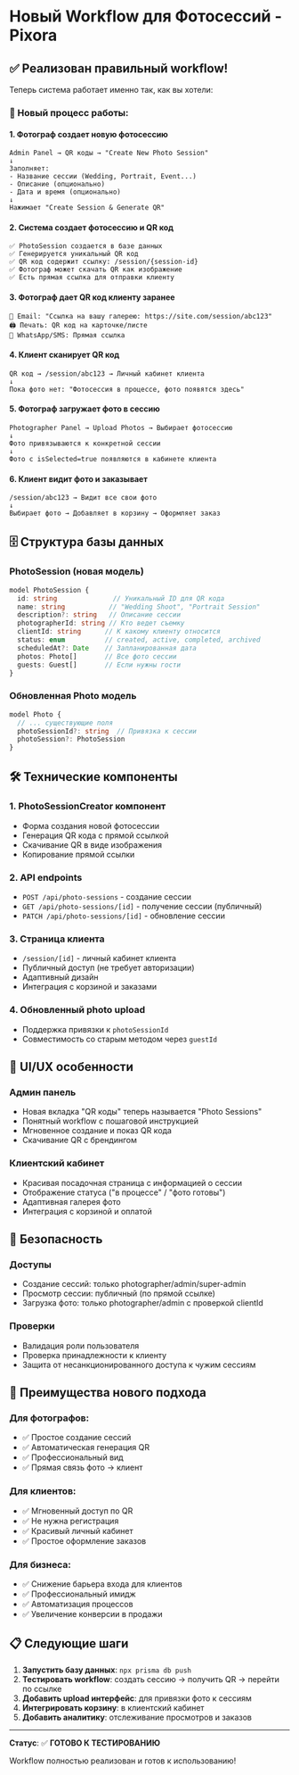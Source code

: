 # Новый Workflow для Фотосессий - Pixora

## ✅ Реализован правильный workflow!

Теперь система работает именно так, как вы хотели:

### 🎯 Новый процесс работы:

#### 1. **Фотограф создает новую фотосессию**
```
Admin Panel → QR коды → "Create New Photo Session"
↓
Заполняет:
- Название сессии (Wedding, Portrait, Event...)
- Описание (опционально)
- Дата и время (опционально)
↓
Нажимает "Create Session & Generate QR"
```

#### 2. **Система создает фотосессию и QR код**
```
✅ PhotoSession создается в базе данных
✅ Генерируется уникальный QR код
✅ QR код содержит ссылку: /session/{session-id}
✅ Фотограф может скачать QR как изображение
✅ Есть прямая ссылка для отправки клиенту
```

#### 3. **Фотограф дает QR код клиенту заранее**
```
📧 Email: "Ссылка на вашу галерею: https://site.com/session/abc123"
🖨️ Печать: QR код на карточке/листе
📱 WhatsApp/SMS: Прямая ссылка
```

#### 4. **Клиент сканирует QR код**
```
QR код → /session/abc123 → Личный кабинет клиента
↓
Пока фото нет: "Фотосессия в процессе, фото появятся здесь"
```

#### 5. **Фотограф загружает фото в сессию**
```
Photographer Panel → Upload Photos → Выбирает фотосессию
↓
Фото привязываются к конкретной сессии
↓
Фото с isSelected=true появляются в кабинете клиента
```

#### 6. **Клиент видит фото и заказывает**
```
/session/abc123 → Видит все свои фото
↓
Выбирает фото → Добавляет в корзину → Оформляет заказ
```

## 🗄️ Структура базы данных

### **PhotoSession** (новая модель)
```typescript
model PhotoSession {
  id: string              // Уникальный ID для QR кода
  name: string           // "Wedding Shoot", "Portrait Session"
  description?: string   // Описание сессии
  photographerId: string // Кто ведет съемку
  clientId: string      // К какому клиенту относится
  status: enum          // created, active, completed, archived
  scheduledAt?: Date    // Запланированная дата
  photos: Photo[]       // Все фото сессии
  guests: Guest[]       // Если нужны гости
}
```

### **Обновленная Photo модель**
```typescript
model Photo {
  // ... существующие поля
  photoSessionId?: string  // Привязка к сессии
  photoSession?: PhotoSession
}
```

## 🛠️ Технические компоненты

### 1. **PhotoSessionCreator компонент**
- Форма создания новой фотосессии
- Генерация QR кода с прямой ссылкой
- Скачивание QR в виде изображения
- Копирование прямой ссылки

### 2. **API endpoints**
- `POST /api/photo-sessions` - создание сессии
- `GET /api/photo-sessions/[id]` - получение сессии (публичный)
- `PATCH /api/photo-sessions/[id]` - обновление сессии

### 3. **Страница клиента**
- `/session/[id]` - личный кабинет клиента
- Публичный доступ (не требует авторизации)
- Адаптивный дизайн
- Интеграция с корзиной и заказами

### 4. **Обновленный photo upload**
- Поддержка привязки к `photoSessionId`
- Совместимость со старым методом через `guestId`

## 🎨 UI/UX особенности

### **Админ панель**
- Новая вкладка "QR коды" теперь называется "Photo Sessions"
- Понятный workflow с пошаговой инструкцией
- Мгновенное создание и показ QR кода
- Скачивание QR с брендингом

### **Клиентский кабинет**
- Красивая посадочная страница с информацией о сессии
- Отображение статуса ("в процессе" / "фото готовы")
- Адаптивная галерея фото
- Интеграция с корзиной и оплатой

## 🔐 Безопасность

### **Доступы**
- Создание сессий: только photographer/admin/super-admin
- Просмотр сессии: публичный (по прямой ссылке)
- Загрузка фото: только photographer/admin с проверкой clientId

### **Проверки**
- Валидация роли пользователя
- Проверка принадлежности к клиенту
- Защита от несанкционированного доступа к чужим сессиям

## 🚀 Преимущества нового подхода

### **Для фотографов:**
- ✅ Простое создание сессий
- ✅ Автоматическая генерация QR
- ✅ Профессиональный вид
- ✅ Прямая связь фото → клиент

### **Для клиентов:**
- ✅ Мгновенный доступ по QR
- ✅ Не нужна регистрация
- ✅ Красивый личный кабинет
- ✅ Простое оформление заказов

### **Для бизнеса:**
- ✅ Снижение барьера входа для клиентов
- ✅ Профессиональный имидж
- ✅ Автоматизация процессов
- ✅ Увеличение конверсии в продажи

## 📋 Следующие шаги

1. **Запустить базу данных**: `npx prisma db push`
2. **Тестировать workflow**: создать сессию → получить QR → перейти по ссылке
3. **Добавить upload интерфейс**: для привязки фото к сессиям
4. **Интегрировать корзину**: в клиентский кабинет
5. **Добавить аналитику**: отслеживание просмотров и заказов

---

**Статус**: ✅ **ГОТОВО К ТЕСТИРОВАНИЮ**

Workflow полностью реализован и готов к использованию!